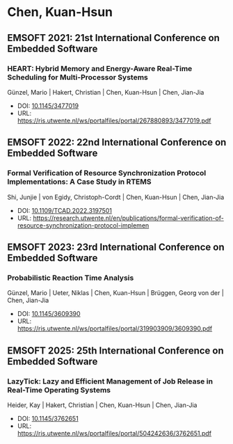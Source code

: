 # Chen, Kuan-Hsun

## EMSOFT 2021: 21st International Conference on Embedded Software

### HEART: Hybrid Memory and Energy-Aware Real-Time Scheduling for Multi-Processor Systems
Günzel, Mario | Hakert, Christian | Chen, Kuan-Hsun | Chen, Jian-Jia
* DOI: [10.1145/3477019](https://doi.org/10.1145/3477019)
* URL: <https://ris.utwente.nl/ws/portalfiles/portal/267880893/3477019.pdf>

## EMSOFT 2022: 22nd International Conference on Embedded Software

### Formal Verification of Resource Synchronization Protocol Implementations: A Case Study in RTEMS
Shi, Junjie | von Egidy, Christoph-Cordt | Chen, Kuan-Hsun | Chen, Jian-Jia
* DOI: [10.1109/TCAD.2022.3197501](https://doi.org/10.1109/TCAD.2022.3197501)
* URL: <https://research.utwente.nl/en/publications/formal-verification-of-resource-synchronization-protocol-implemen>

## EMSOFT 2023: 23rd International Conference on Embedded Software

### Probabilistic Reaction Time Analysis
Günzel, Mario | Ueter, Niklas | Chen, Kuan-Hsun | Brüggen, Georg von der | Chen, Jian-Jia
* DOI: [10.1145/3609390](https://doi.org/10.1145/3609390)
* URL: <https://ris.utwente.nl/ws/portalfiles/portal/319903909/3609390.pdf>

## EMSOFT 2025: 25th International Conference on Embedded Software

### LazyTick: Lazy and Efficient Management of Job Release in Real-Time Operating Systems
Heider, Kay | Hakert, Christian | Chen, Kuan-Hsun | Chen, Jian-Jia
* DOI: [10.1145/3762651](https://doi.org/10.1145/3762651)
* URL: <https://ris.utwente.nl/ws/portalfiles/portal/504242636/3762651.pdf>

